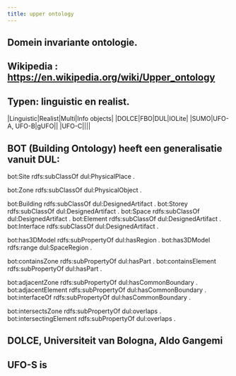 ```yaml
---
title: upper ontology
---
```


## Domein invariante ontologie.
## Wikipedia : https://en.wikipedia.org/wiki/Upper_ontology
## Typen: linguistic en realist.
|Linguistic|Realist|Multi|Info objects|
|DOLCE|FBO|DUL|IOLite|
|SUMO|UFO-A, UFO-B|gUFO||
|UFO-C||||
## BOT (Building Ontology) heeft een generalisatie vanuit DUL:
bot:Site rdfs:subClassOf dul:PhysicalPlace .

bot:Zone rdfs:subClassOf dul:PhysicalObject .

bot:Building rdfs:subClassOf dul:DesignedArtifact .
bot:Storey rdfs:subClassOf dul:DesignedArtifact .
bot:Space rdfs:subClassOf dul:DesignedArtifact .
bot:Element rdfs:subClassOf dul:DesignedArtifact .
bot:Interface rdfs:subClassOf dul:DesignedArtifact .

bot:has3DModel rdfs:subPropertyOf dul:hasRegion .
bot:has3DModel rdfs:range dul:SpaceRegion .

bot:containsZone rdfs:subPropertyOf dul:hasPart .
bot:containsElement rdfs:subPropertyOf dul:hasPart .

bot:adjacentZone rdfs:subPropertyOf dul:hasCommonBoundary .
bot:adjacentElement rdfs:subPropertyOf dul:hasCommonBoundary .
bot:interfaceOf rdfs:subPropertyOf dul:hasCommonBoundary .

bot:intersectsZone rdfs:subPropertyOf dul:overlaps .
bot:intersectingElement rdfs:subPropertyOf dul:overlaps .
## DOLCE, Universiteit van Bologna, Aldo Gangemi
## UFO-S is
